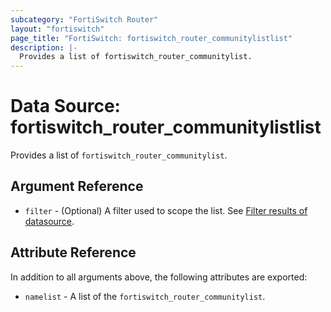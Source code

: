 ```yaml
---
subcategory: "FortiSwitch Router"
layout: "fortiswitch"
page_title: "FortiSwitch: fortiswitch_router_communitylistlist"
description: |-
  Provides a list of fortiswitch_router_communitylist.
---
```


# Data Source: fortiswitch_router_communitylistlist
Provides a list of `fortiswitch_router_communitylist`.

## Argument Reference

* `filter` - (Optional) A filter used to scope the list. See [Filter results of datasource](https://registry.terraform.io/providers/fortinetdev/fortiswitch/latest/docs/guides/fgt_filter).

## Attribute Reference

In addition to all arguments above, the following attributes are exported:

* `namelist` -  A list of the `fortiswitch_router_communitylist`.
